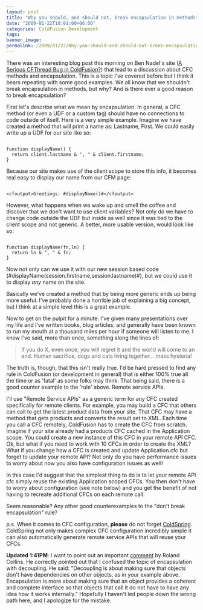 ```yaml
---
layout: post
title: "Why you should, and should not, break encapsulation in methods"
date: "2009-01-22T10:01:00+06:00"
categories: ColdFusion Development 
tags: 
banner_image: 
permalink: /2009/01/22/Why-you-should-and-should-not-break-encapsulation-in-methods
---
```


There was an interesting blog post this morning on Ben Nadel's site (<a href="http://www.bennadel.com/index.cfm?dax=blog:1468.view">A Serious CFThread Bug in ColdFusion?</a>) that lead to a discussion about CFC methods and encapsulation. This is a topic I've covered before but I think it bears repeating with some good examples. We all know that we shouldn't break encapsulation in methods, but why? And is there ever a good reason <i>to</i> break encapsulation?
<!--more-->
First let's describe what we mean by encapsulation. In general, a CFC method (or even a UDF or a custom tag) should have no connections to code outside of itself. Here is a very simple example. Imagine we have created a method that will print a name as: Lastname, First. We could easily write up a UDF for our site like so:

<code>
function displayName() {
  return client.lastname & ", " & client.firstname;
}
</code>

Because our site makes use of the client scope to store this info, it becomes real easy to display our name from our CFM page:

<code>
&lt;cfoutput&gt;Greetings: #displayName()#&lt;/cfoutput&gt;
</code>

However, what happens when we wake up and smell the coffee and discover that we don't want to use client variables? Not only do we have to change code outside the UDF but inside as well since it was tied to the client scope and not generic. A better, more usable version, would look like so:

<code>
function displayName(fn,ln) {
  return ln & ", " & fn;
}
</code>

Now not only can we use it with our new session based code (#displayName(session.firstname,session.lastname)#), but we could use it to display <i>any</i> name on the site.

Basically we've created a method that by being more generic ends up being more useful. I've probably done a horrible job of explaining a big concept, but I think at a simple level this is a great example. 

Now to get on the pulpit for a minute. I've given many presentations over my life and I've written books, blog articles, and generally have been known to run my mouth at a thousand miles per hour if someone will listen to me. I know I've said, more than once, something along the lines of:

<blockquote>
<p>
If you do X, even once, you will regret it and the world will come to an end. Human sacrifice, dogs and cats living together... mass hysteria! 
</p>
</blockquote>

The truth is, though, that this isn't really true. I'd be hard pressed to find any rule in ColdFusion (or development in general) that is either 100% true all the time or as 'fatal' as some folks may think. That being said, there is a good counter example to the 'rule' above. Remote service APIs. 

I'll use "Remote Service APIs" as a generic term for any CFC created specifically for remote clients. For example, you may build a CFC that others can call to get the latest product data from your site. That CFC may have a method that gets products and converts the result set to XML. Each time you call a CFC remotely, ColdFusion has to create the CFC from scratch. Imagine if your site already had a products CFC cached in the Application scope. You could create a new instance of this CFC in your remote API CFC. Ok, but what if you need to work with 10 CFCs in order to create the XML? What if you change how a CFC is created and update Application.cfc but forget to update your remote API? Not only do you have performance issues to worry about now you also have configuration issues as well! 

In this case I'd suggest that the simplest thing to do is to let your remote API cfc simply reuse the existing Application scoped CFCs. You then don't have to worry about configuration (see note below) and you get the benefit of not having to recreate additional CFCs on each remote call. 

Seem reasonable? Any other good counterexamples to the "don't break encapsulation" rule?

p.s. When it comes to CFC configuration, <b>please</b> do not forget <a href="http://www.coldspringframework.org/">ColdSpring</a>. ColdSpring not only makes complex CFC configuration incredibly simple it can also automatically generate remote service APIs that will reuse your CFCs.

<b>Updated 1:41PM</b>: I want to point out an important <a href="http://www.raymondcamden.com/index.cfm/2009/1/22/Why-you-should-and-should-not-break-encapsulation-in-methods#cFFD1CD52-19B9-E658-9DE7FF927E7A4D38">comment</a> by Roland Collins. He correctly pointed out that I confused the topic of encapsulation with decoupling. He said: "Decoupling is about making sure that objects don't have dependencies on other objects, as in your example above. Encapsulation is more about making sure that an object provides a coherent and complete interface so that objects that call it do not have to have any idea how it works internally." Hopefully I haven't led people down the wrong path here, and I apologize for the mistake.